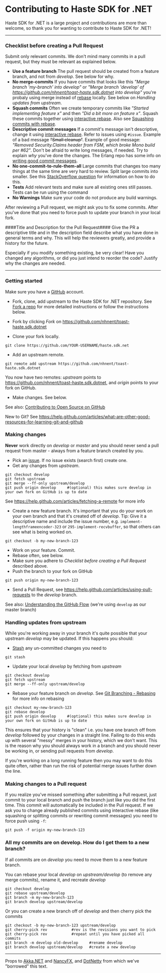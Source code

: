 # Contributing to Haste SDK for .NET
Haste SDK for .NET is a large project and contributions are more than welcome, so thank you for wanting to contribute to Haste SDK for .NET!

---

### Checklist before creating a Pull Request
Submit only relevant commits. We don't mind many commits in a pull request, but they must be relevant as explained below.

- __Use a feature branch__ The pull request should be created from a feature branch, and not from _develop_. See below for why.
- __No merge-commits__
If you have commits that looks like this _"Merge branch 'my-branch' into develop"_ or _"Merge branch 'develop' of https://github.com/nhnent/toast-haste.sdk.dotnet into develop"_ you're probaly using merge instead of [rebase](https://help.github.com/articles/about-git-rebase) locally. See below on _Handling updates from upstream_.
- __Squash commits__ Often we create temporary commits like _"Started implementing feature x"_ and then _"Did a bit more on feature x"_. Squash these commits together using [interactive rebase](https://help.github.com/articles/about-git-rebase). Also see [Squashing commits with rebase](http://gitready.com/advanced/2009/02/10/squashing-commits-with-rebase.html).
- __Descriptive commit messages__ If a commit's message isn't descriptive, change it using [interactive rebase](https://help.github.com/articles/about-git-rebase). Refer to issues using `#issue`. Example of a bad message ~~"Small cleanup"~~. Example of good message: _"Removed Security.Claims header from FSM, which broke Mono build per #62"_. Don't be afraid to write long messages, if needed. Try to explain _why_ you've done the changes. The Erlang repo has some info on [writing good commit messages](https://github.com/erlang/otp/wiki/Writing-good-commit-messages).
- __No one-commit-to-rule-them-all__ Large commits that changes too many things at the same time are very hard to review. Split large commits into smaller. See this [StackOverflow question](http://stackoverflow.com/questions/6217156/break-a-previous-commit-into-multiple-commits) for information on how to do this.
- __Tests__ Add relevant tests and make sure all existing ones still passes. Tests can be run using the command
- __No Warnings__ Make sure your code do not produce any build warnings.

After reviewing a Pull request, we might ask you to fix some commits. After you've done that you need to force push to update your branch in your local fork.

####Title and Description for the Pull Request####
Give the PR a descriptive title and in the description field describe what you have done in general terms and why. This will help the reviewers greatly, and provide a history for the future.

Especially if you modify something existing, be very clear! Have you changed any algorithms, or did you just intend to reorder the code? Justify why the changes are needed.


---

### Getting started
Make sure you have a [GitHub](https://github.com/) account.

- Fork, clone, add upstream to the Haste SDK for .NET repository. See [Fork a repo](https://help.github.com/articles/fork-a-repo) for more detailed instructions or follow the instructions below.

- Fork by clicking _Fork_ on https://github.com/nhnent/toast-haste.sdk.dotnet
- Clone your fork locally.
```
git clone https://github.com/YOUR-USERNAME/haste.sdk.net
```
- Add an upstream remote.
```
git remote add upstream https://github.com/nhnent/toast-haste.sdk.dotnet
```
You now have two remotes: _upstream_ points to https://github.com/nhnent/toast-haste.sdk.dotnet, and _origin_ points to your fork on GitHub.

- Make changes. See below.

See also: [Contributing to Open Source on GitHub](https://guides.github.com/activities/contributing-to-open-source/)

New to Git? See https://help.github.com/articles/what-are-other-good-resources-for-learning-git-and-github

### Making changes
__Never__ work directly on _develop_ or _master_ and you should never send a pull request from master - always from a feature branch created by you.

- Pick an [issue](https://github.com/nhnent/toast-haste.sdk.dotnet/issues). If no issue exists (search first) create one.
-  Get any changes from _upstream_.
```
git checkout develop
git fetch upstream
git merge --ff-only upstream/develop
git push origin develop     #(optional) this makes sure develop in your own fork on GitHub is up to date
```

See https://help.github.com/articles/fetching-a-remote for more info

- Create a new feature branch. It's important that you do your work on your own branch and that it's created off of _develop_. Tip: Give it a descriptive name and include the issue number, e.g. `implement-lengthframeencoder-323` or `295-implement-recvbuffer`, so that others can see what is being worked on.
```
git checkout -b my-new-branch-123
```
- Work on your feature. Commit.
- Rebase often, see below.
- Make sure you adhere to _Checklist before creating a Pull Request_ described above.
- Push the branch to your fork on GitHub
```
git push origin my-new-branch-123
```
- Send a Pull Request, see https://help.github.com/articles/using-pull-requests to the _develop_ branch.

See also: [Understanding the GitHub Flow](https://guides.github.com/introduction/flow/) (we're using `develop` as our master branch)

### Handling updates from upstream

While you're working away in your branch it's quite possible that your upstream _develop_ may be updated. If this happens you should:

- [Stash](http://git-scm.com/book/en/Git-Tools-Stashing) any un-committed changes you need to
```
git stash
```
- Update your local _develop_ by fetching from _upstream_
```
git checkout develop
git fetch upstream
git merge --ff-only upstream/develop
```
- Rebase your feature branch on _develop_. See [Git Branching - Rebasing](http://git-scm.com/book/en/Git-Branching-Rebasing) for more info on rebasing
```
git checkout my-new-branch-123
git rebase develop
git push origin develop     #(optional) this makes sure develop in your own fork on GitHub is up to date
```
This ensures that your history is "clean" i.e. you have one branch off from _develop_ followed by your changes in a straight line. Failing to do this ends up with several "messy" merges in your history, which we don't want. This is the reason why you should always work in a branch and you should never be working in, or sending pull requests from _develop_.

If you're working on a long running feature then you may want to do this quite often, rather than run the risk of potential merge issues further down the line.

### Making changes to a Pull request
If you realize you've missed something after submitting a Pull request, just commit to your local branch and push the branch just like you did the first time. This commit will automatically be included in the Pull request.
If we ask you to change already published commits using interactive rebase (like squashing or splitting commits or  rewriting commit messages) you need to force push using `-f`:
```
git push -f origin my-new-branch-123
```

### All my commits are on develop. How do I get them to a new branch? ###
If all commits are on _develop_ you need to move them to a new feature branch.

You can rebase your local _develop_ on _upstream/develop_ (to remove any merge commits), rename it, and recreate _develop_
```
git checkout develop
git rebase upstream/develop
git branch -m my-new-branch-123
git branch develop upstream/develop
```
Or you can create a new branch off of _develop_ and then cherry pick the commits
```
git checkout -b my-new-branch-123 upstream/develop
git cherry-pick rev           #rev is the revisions you want to pick
git cherry-pick rev           #repeat until you have picked all commits
git branch -m develop old-develop     #rename develop
git branch develop upstream/develop   #create a new develop
```

---
Props to [Akka.NET](http://getakka.net/) and [NancyFX](https://github.com/NancyFx/Nancy), and [DotNetty](https://github.com/Azure/DotNetty) from which we've "borrowed" this text.